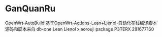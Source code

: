 # GanQuanRu
OpenWrt-AutoBuild
基于OpenWrt-Actions-Lean+Lienol-自动化在线编译脚本
源码和脚本来自
db-one
Lean
Lienol
xiaorouji package
P3TERX
281677160
